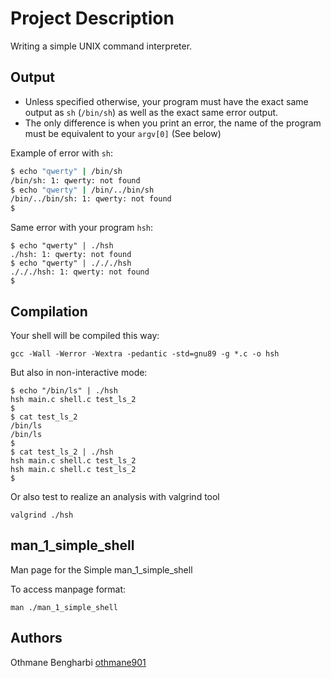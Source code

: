# Project Description
Writing a simple UNIX command interpreter.

## Output
* Unless specified otherwise, your program must have the exact same output as `sh` (`/bin/sh`) as well as the exact same error output.
* The only difference is when you print an error, the name of the program must be equivalent to your `argv[0]` (See below)

Example of error with `sh`:
```sh
$ echo "qwerty" | /bin/sh
/bin/sh: 1: qwerty: not found
$ echo "qwerty" | /bin/../bin/sh
/bin/../bin/sh: 1: qwerty: not found
$
```

Same error with your program `hsh`:
```hsh
$ echo "qwerty" | ./hsh
./hsh: 1: qwerty: not found
$ echo "qwerty" | ./././hsh
./././hsh: 1: qwerty: not found
$
```
## Compilation
Your shell will be compiled this way:
```hsh
gcc -Wall -Werror -Wextra -pedantic -std=gnu89 -g *.c -o hsh
```
But also in non-interactive mode:
```hsh
$ echo "/bin/ls" | ./hsh
hsh main.c shell.c test_ls_2
$
$ cat test_ls_2
/bin/ls
/bin/ls
$
$ cat test_ls_2 | ./hsh
hsh main.c shell.c test_ls_2
hsh main.c shell.c test_ls_2
$
```

Or also test to realize an analysis with valgrind tool
```
valgrind ./hsh
```

## man_1_simple_shell

Man page for the Simple man_1_simple_shell

To access manpage format:
```
man ./man_1_simple_shell
```

## Authors
Othmane Bengharbi [othmane901](https://github.com/othmane901)